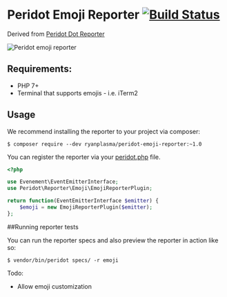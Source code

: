 # Peridot Emoji Reporter [![Build Status](https://travis-ci.org/ryanplasma/peridot-emoji-reporter.svg?branch=master)](https://travis-ci.org/ryanplasma/peridot-emoji-reporter)

Derived from [Peridot Dot Reporter](https://github.com/peridot-php/peridot-dot-reporter)

![Peridot emoji reporter](https://raw.github.com/ryanplasma/peridot-emoji-reporter/master/output.png "Peridot emoji reporter in action")

## Requirements:
* PHP 7+
* Terminal that supports emojis - i.e. iTerm2

## Usage

We recommend installing the reporter to your project via composer:

```
$ composer require --dev ryanplasma/peridot-emoji-reporter:~1.0
```

You can register the reporter via your [peridot.php](http://peridot-php.github.io/#plugins) file.

```php
<?php

use Evenement\EventEmitterInterface;
use Peridot\Reporter\Emoji\EmojiReporterPlugin;

return function(EventEmitterInterface $emitter) {
    $emoji = new EmojiReporterPlugin($emitter);
};
```

##Running reporter tests

You can run the reporter specs and also preview the reporter in action like so:

```
$ vendor/bin/peridot specs/ -r emoji
```

Todo:
* Allow emoji customization
